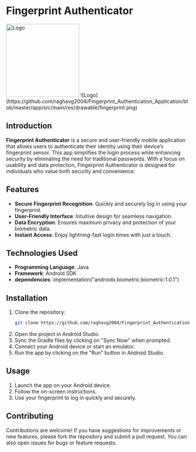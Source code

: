 # Fingerprint Authenticator
<img src="https://github.com/raghavg2004/Fingerprint_Authentication_Application/blob/master/app/src/main/res/drawable/fingerprint.png" alt="Logo" width="200" height="200"/>
![Logo](https://github.com/raghavg2004/Fingerprint_Authentication_Application/blob/master/app/src/main/res/drawable/fingerprint.png)

## Introduction
**Fingerprint Authenticator** is a secure and user-friendly mobile application that allows users to authenticate their identity using their device’s fingerprint sensor. This app simplifies the login process while enhancing security by eliminating the need for traditional passwords. With a focus on usability and data protection, Fingerprint Authenticator is designed for individuals who value both security and convenience.

## Features
- **Secure Fingerprint Recognition**: Quickly and securely log in using your fingerprint.
- **User-Friendly Interface**: Intuitive design for seamless navigation.
- **Data Encryption**: Ensures maximum privacy and protection of your biometric data.
- **Instant Access**: Enjoy lightning-fast login times with just a touch.
  
## Technologies Used
- **Programming Language**: Java
- **Framework**: Android SDK
- **dependencies**: implementation("androidx.biometric:biometric:1.0.1")

## Installation
1. Clone the repository:
   ```bash
   git clone https://github.com/raghavg2004/Fingerprint_Authentication_Application.git

2. Open the project in Android Studio.
3. Sync the Gradle files by clicking on "Sync Now" when prompted.
4. Connect your Android device or start an emulator.
5. Run the app by clicking on the "Run" button in Android Studio.

## Usage
1. Launch the app on your Android device.
2. Follow the on-screen instructions.
3. Use your fingerprint to log in quickly and securely.

## Contributing
Contributions are welcome! If you have suggestions for improvements or new features, please fork the repository and submit a pull request. You can also open issues for bugs or feature requests.
